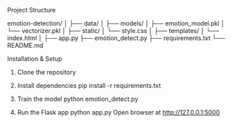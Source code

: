 Project Structure

emotion-detection/
│
├── data/
│
├── models/
│   ├── emotion_model.pkl
│   └── vectorizer.pkl
│
├── static/
│   └── style.css
│
├── templates/
│   └── index.html
│
├── app.py
├── emotion_detect.py
├── requirements.txt
└── README.md

Installation & Setup

1. Clone the repository

2. Install dependencies
   pip install -r requirements.txt

3. Train the model
   python emotion_detect.py

4. Run the Flask app
   python app.py
   Open browser at http://127.0.0.1:5000
